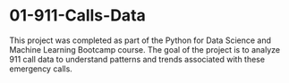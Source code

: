 # 01-911-Calls-Data
This project was completed as part of the Python for Data Science and Machine Learning Bootcamp course. The goal of the project is to analyze 911 call data to understand patterns and trends associated with these emergency calls.
